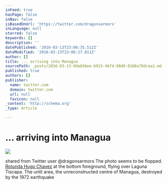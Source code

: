 ```yaml
---
inFeed: true
hasPage: false
inNav: false
isBasedOnUrl: 'https://twitter.com/dragonsarmors'
inLanguage: null
starred: false
keywords: []
description: ''
datePublished: '2016-03-13T23:06:35.512Z'
dateModified: '2016-03-13T23:06:27.811Z'
author: []
title: ... arriving into Managua
sourcePath: _posts/2016-03-13-9dab56ee-b915-4bfd-98d0-8108a78dcaa1.md
published: true
authors: []
publisher:
  name: twitter.com
  domain: twitter.com
  url: null
  favicon: null
_context: 'http://schema.org'
_type: Article

---
```

# ... arriving into Managua
![](https://s3-us-west-2.amazonaws.com/the-grid-img/p/bd99c88780541e0bfe13102c4bf417091422f2ba.jpg)

shared from Twitter user @dragonsarmors The photo seems to be flopped. [Rotunda Hugo Chavez][0] at the bottom foreground, flying over Laguna Tiscapa. The unlit area, the unreconstructed centre of Managua, destroyed by the 1972 earthquake 

[0]: http://www.el19digital.com/articulos/ver/titulo:11812-rotonda-hugo-chavez-es-un-reconocimiento-a-la-lucha-por-la-integracion-de-nuestros-pueblos
